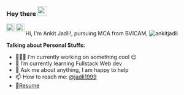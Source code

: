 ### Hey there <img src="https://media.giphy.com/media/hvRJCLFzcasrR4ia7z/giphy.gif" width="25px">
<a href="https://twitter.com/jadli1999">
  <img align="left" alt="Ankit Jadli | Twitter" width="22px" src="https://raw.githubusercontent.com/peterthehan/peterthehan/master/assets/twitter.svg" />
</a>
<a href="https://www.linkedin.com/in/ankitjadli/">
  <img align="left" alt="Ankit's LinkedIN" width="22px" src="https://raw.githubusercontent.com/peterthehan/peterthehan/master/assets/linkedin.svg" />
</a>


<br>
Hi, I'm Ankit Jadli!, pursuing MCA from BVICAM,
 <a><img src="https://github-readme-stats.vercel.app/api?username=ankitjadli&show_icons=true&theme=gotham" alt="ankitjadli" /></a>
  
**Talking about Personal Stuffs:**

- 👨🏽‍💻 I’m currently working on something cool :wink:
- 🌱 I’m currently learning Fullstack Web dev
- 💬 Ask me about anything, I am happy to help
- 📫 How to reach me: [@jadli1999](https://twitter.com/jadli1999)
- 📝[Resume](https://drive.google.com/file/d/1d2AoXoZMyiM3U6FdnkWZwt18JssBnx15/view?usp=sharing)
